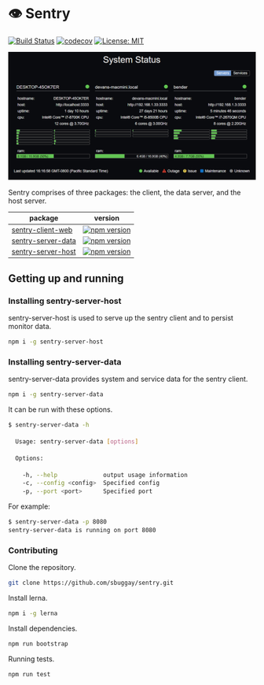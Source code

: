 # :eye: Sentry 
[![Build Status](https://travis-ci.org/sbuggay/sentry.svg?branch=master)](https://travis-ci.org/sbuggay/sentry)
[![codecov](https://codecov.io/gh/sbuggay/sentry/branch/master/graph/badge.svg)](https://codecov.io/gh/sbuggay/sentry)
[![License: MIT](https://img.shields.io/badge/License-MIT-blue.svg)](https://opensource.org/licenses/MIT)

![demo1](https://raw.githubusercontent.com/sbuggay/sentry/master/demo/demo3.png)

Sentry comprises of three packages: the client, the data server, and the host server.

| package | version |
| ------- | ------- |
| [sentry-client-web](https://github.com/sbuggay/sentry/tree/master/packages/sentry-client/dist) | [![npm version](https://badge.fury.io/js/sentry-client-dist.svg)](https://badge.fury.io/js/sentry-client-dist) |
| [sentry-server-data](https://github.com/sbuggay/sentry/tree/master/packages/sentry-server-data) | [![npm version](https://badge.fury.io/js/sentry-server-data.svg)](https://badge.fury.io/js/sentry-server-data) |
| [sentry-server-host](https://github.com/sbuggay/sentry/tree/master/packages/sentry-server-host) | [![npm version](https://badge.fury.io/js/sentry-server-host.svg)](https://badge.fury.io/js/sentry-server-host) |

## Getting up and running

### Installing sentry-server-host

sentry-server-host is used to serve up the sentry client and to persist monitor data.

```bash
npm i -g sentry-server-host
```

### Installing sentry-server-data

sentry-server-data provides system and service data for the sentry client.

```bash
npm i -g sentry-server-data
```

It can be run with these options.

```bash
$ sentry-server-data -h

  Usage: sentry-server-data [options]

  Options:

    -h, --help             output usage information
    -c, --config <config>  Specified config
    -p, --port <port>      Specified port
```

For example:

```bash
$ sentry-server-data -p 8080
sentry-server-data is running on port 8080
```

### Contributing

Clone the repository.

```bash
git clone https://github.com/sbuggay/sentry.git
```

Install lerna.

```bash
npm i -g lerna
```

Install dependencies.

```bash
npm run bootstrap
```

Running tests.

```bash
npm run test
```
